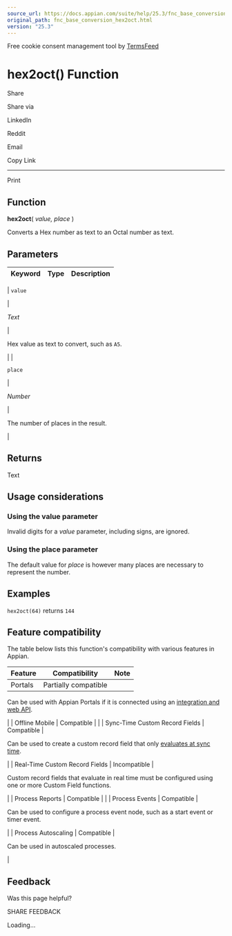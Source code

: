 ```yaml
---
source_url: https://docs.appian.com/suite/help/25.3/fnc_base_conversion_hex2oct.html
original_path: fnc_base_conversion_hex2oct.html
version: "25.3"
---
```


Free cookie consent management tool by [TermsFeed](https://www.termsfeed.com/)

# hex2oct() Function

Share

Share via

LinkedIn

Reddit

Email

Copy Link

* * *

Print

## Function

**hex2oct**( _value, place_ )

Converts a Hex number as text to an Octal number as text.

## Parameters

| Keyword | Type | Description |
| --- | --- | --- |
|
`value`

 |

_Text_

 |

Hex value as text to convert, such as `A5`.

 |
|

`place`

 |

_Number_

 |

The number of places in the result.

 |

## Returns

Text

## Usage considerations

### Using the value parameter

Invalid digits for a _value_ parameter, including signs, are ignored.

### Using the place parameter

The default value for _place_ is however many places are necessary to represent the number.

## Examples

`hex2oct(64)` returns `144`

## Feature compatibility

The table below lists this function's compatibility with various features in Appian.

| Feature | Compatibility | Note |
| --- | --- | --- |
| Portals | Partially compatible |
Can be used with Appian Portals if it is connected using an [integration and web API](portals-design.html#using-partially-compatible-functions-and-objects-in-a-portal).

 |
| Offline Mobile | Compatible |  |
| Sync-Time Custom Record Fields | Compatible |

Can be used to create a custom record field that only [evaluates at sync time](custom-record-fields.html#prodlink-sync-time-evaluations).

 |
| Real-Time Custom Record Fields | Incompatible |

Custom record fields that evaluate in real time must be configured using one or more Custom Field functions.

 |
| Process Reports | Compatible |  |
| Process Events | Compatible |

Can be used to configure a process event node, such as a start event or timer event.

 |
| Process Autoscaling | Compatible |

Can be used in autoscaled processes.

 |

## Feedback

Was this page helpful?

SHARE FEEDBACK

Loading...